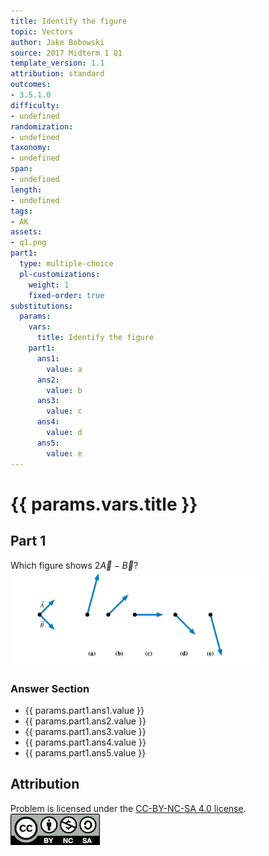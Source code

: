 ```yaml
---
title: Identify the figure
topic: Vectors
author: Jake Bobowski
source: 2017 Midterm 1 Q1
template_version: 1.1
attribution: standard
outcomes:
- 3.5.1.0
difficulty:
- undefined
randomization:
- undefined
taxonomy:
- undefined
span:
- undefined
length:
- undefined
tags:
- AK
assets:
- q1.png
part1:
  type: multiple-choice
  pl-customizations:
    weight: 1
    fixed-order: true
substitutions:
  params:
    vars:
      title: Identify the figure
    part1:
      ans1:
        value: a
      ans2:
        value: b
      ans3:
        value: c
      ans4:
        value: d
      ans5:
        value: e
---
```

# {{ params.vars.title }}

## Part 1

Which figure shows $2 \overrightarrow{A} - \overrightarrow{B}$?
<img src="q1.png" alt= "The initial figure shows two arrows, one pointing 45 degrees above the horizontal, and one pointing 45 degrees below the horizontal. Arrow A points 80 degrees above the horizontal, Arrow B points 45 degrees above the horizontal, Arrow C is horizontal, Arrow D points 45 degrees below the horizontal, Arrow e points 80 degrees below the horizontal." width = 400px>

### Answer Section

- {{ params.part1.ans1.value }}
- {{ params.part1.ans2.value }}
- {{ params.part1.ans3.value }}
- {{ params.part1.ans4.value }}
- {{ params.part1.ans5.value }}

## Attribution

Problem is licensed under the [CC-BY-NC-SA 4.0 license](https://creativecommons.org/licenses/by-nc-sa/4.0/).<br> ![The Creative Commons 4.0 license requiring attribution-BY, non-commercial-NC, and share-alike-SA license.](https://raw.githubusercontent.com/firasm/bits/master/by-nc-sa.png)